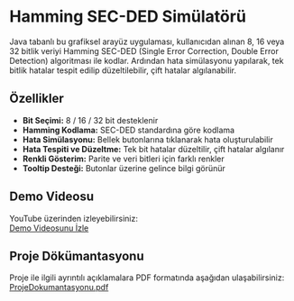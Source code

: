 # Hamming SEC-DED Simülatörü

Java tabanlı bu grafiksel arayüz uygulaması, kullanıcıdan alınan 8, 16 veya 32 bitlik veriyi Hamming SEC-DED (Single Error Correction, Double Error Detection) algoritması ile kodlar. Ardından hata simülasyonu yapılarak, tek bitlik hatalar tespit edilip düzeltilebilir, çift hatalar algılanabilir.



##  Özellikler

- **Bit Seçimi:** 8 / 16 / 32 bit desteklenir  
- **Hamming Kodlama:** SEC-DED standardına göre kodlama  
- **Hata Simülasyonu:** Bellek butonlarına tıklanarak hata oluşturulabilir  
- **Hata Tespiti ve Düzeltme:** Tek bit hatalar düzeltilir, çift hatalar algılanır  
- **Renkli Gösterim:** Parite ve veri bitleri için farklı renkler  
- **Tooltip Desteği:** Butonlar üzerine gelince bilgi görünür  

##  Demo Videosu

 YouTube üzerinden izleyebilirsiniz:  
[ Demo Videosunu İzle](https://youtu.be/lcUfr_ylD4k)



##  Proje Dökümantasyonu

 Proje ile ilgili ayrıntılı açıklamalara PDF formatında aşağıdan ulaşabilirsiniz:  
[ ProjeDokumantasyonu.pdf](https://docs.google.com/document/d/1THCNrAxtuPuHwWcb1ppikIB5gfA4YYFkx-QgyPWtrko/edit?usp=sharing)


